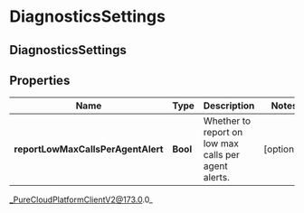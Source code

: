 # DiagnosticsSettings

## DiagnosticsSettings

## Properties

|Name | Type | Description | Notes|
|------------ | ------------- | ------------- | -------------|
| **reportLowMaxCallsPerAgentAlert** | **Bool** | Whether to report on low max calls per agent alerts. | [optional] |



_PureCloudPlatformClientV2@173.0.0_
